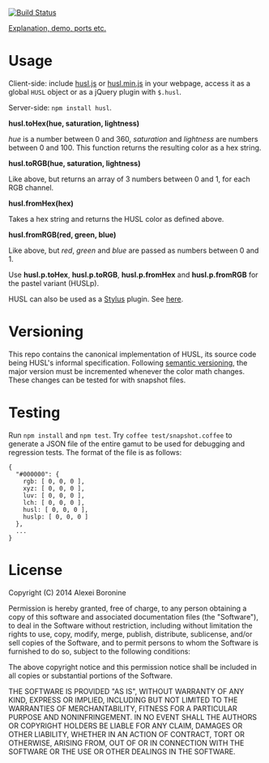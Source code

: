[![Build Status](https://travis-ci.org/boronine/husl.svg?branch=master)](https://travis-ci.org/boronine/husl)

[Explanation, demo, ports etc.](http://husl.boronine.com/)

# Usage

Client-side: include [husl.js](https://raw.githubusercontent.com/boronine/husl/master/husl.js) or [husl.min.js](https://raw.githubusercontent.com/boronine/husl/master/husl.min.js) in your webpage, access it as a global ``HUSL`` object or as a jQuery plugin with ``$.husl``.

Server-side: ``npm install husl``.

**husl.toHex(hue, saturation, lightness)**

*hue* is a number between 0 and 360, *saturation* and *lightness* are numbers between 0 and 100. This function returns the resulting color as a hex string.

**husl.toRGB(hue, saturation, lightness)**

Like above, but returns an array of 3 numbers between 0 and 1, for each RGB channel.

**husl.fromHex(hex)**

Takes a hex string and returns the HUSL color as defined above.

**husl.fromRGB(red, green, blue)**

Like above, but *red*, *green* and *blue* are passed as numbers between 0 and 1.

Use **husl.p.toHex**, **husl.p.toRGB**, **husl.p.fromHex** and **husl.p.fromRGB** for the pastel variant (HUSLp).

HUSL can also be used as a [Stylus](http://learnboost.github.com/stylus/) plugin. See [here](https://github.com/boronine/husl-stylus).

# Versioning

This repo contains the canonical implementation of HUSL, its source code being HUSL's informal specification. Following [semantic versioning](http://semver.org/), the major version must be incremented whenever the color math changes. These changes can be tested for with snapshot files.

# Testing

Run `npm install` and `npm test`. Try `coffee test/snapshot.coffee` to generate a JSON file of the entire gamut to be used for debugging and regression tests. The format of the file is as follows:

    {
      "#000000": {
        rgb: [ 0, 0, 0 ],
        xyz: [ 0, 0, 0 ],
        luv: [ 0, 0, 0 ],
        lch: [ 0, 0, 0 ],
        husl: [ 0, 0, 0 ],
        huslp: [ 0, 0, 0 ]
      },
      ...
    }

# License

Copyright (C) 2014 Alexei Boronine

Permission is hereby granted, free of charge, to any person obtaining a copy of this software and associated documentation files (the "Software"), to deal in the Software without restriction, including without limitation the rights to use, copy, modify, merge, publish, distribute, sublicense, and/or sell copies of the Software, and to permit persons to whom the Software is furnished to do so, subject to the following conditions:

The above copyright notice and this permission notice shall be included in all copies or substantial portions of the Software.

THE SOFTWARE IS PROVIDED "AS IS", WITHOUT WARRANTY OF ANY KIND, EXPRESS OR IMPLIED, INCLUDING BUT NOT LIMITED TO THE WARRANTIES OF MERCHANTABILITY, FITNESS FOR A PARTICULAR PURPOSE AND NONINFRINGEMENT. IN NO EVENT SHALL THE AUTHORS OR COPYRIGHT HOLDERS BE LIABLE FOR ANY CLAIM, DAMAGES OR OTHER LIABILITY, WHETHER IN AN ACTION OF CONTRACT, TORT OR OTHERWISE, ARISING FROM, OUT OF OR IN CONNECTION WITH THE SOFTWARE OR THE USE OR OTHER DEALINGS IN THE SOFTWARE.
